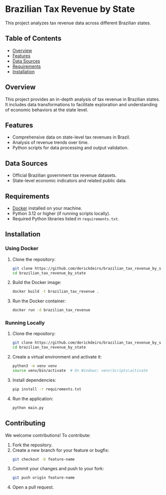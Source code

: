 # Brazilian Tax Revenue by State

This project analyzes tax revenue data across different Brazilian states.

## Table of Contents

- [Overview](#overview)
- [Features](#features)
- [Data Sources](#data-sources)
- [Requirements](#requirements)
- [Installation](#installation)

## Overview

This project provides an in-depth analysis of tax revenue in Brazilian states. It includes data transformations to facilitate exploration and understanding of economic behaviors at the state level.

## Features

- Comprehensive data on state-level tax revenues in Brazil.
- Analysis of revenue trends over time.
- Python scripts for data processing and output validation.

## Data Sources

- Official Brazilian government tax revenue datasets.
- State-level economic indicators and related public data.

## Requirements

- [Docker](https://www.docker.com/) installed on your machine.
- Python 3.12 or higher (if running scripts locally).
- Required Python libraries listed in `requirements.txt`.

## Installation

### Using Docker

1. Clone the repository:
   ```bash
   git clone https://github.com/derickdeiro/brazilian_tax_revenue_by_state.git
   cd brazilian_tax_revenue_by_state
   ```
2. Build the Docker image:
   ```bash
   docker build -t brazilian_tax_revenue .
   ```
3. Run the Docker container:
   ```bash
   docker run -d brazilian_tax_revenue
   ```

### Running Locally

1. Clone the repository:
   ```bash
   git clone https://github.com/derickdeiro/brazilian_tax_revenue_by_state.git
   cd brazilian_tax_revenue_by_state
   ```
2. Create a virtual environment and activate it:
   ```bash
   python3 -m venv venv
   source venv/bin/activate  # On Windows: venv\Scripts\activate
   ```
3. Install dependencies:
   ```bash
   pip install -r requirements.txt
   ```
4. Run the application:
   ```bash
   python main.py
   ```

## Contributing

We welcome contributions! To contribute:

1. Fork the repository.
2. Create a new branch for your feature or bugfix:
   ```bash
   git checkout -b feature-name
   ```
3. Commit your changes and push to your fork:
   ```bash
   git push origin feature-name
   ```
4. Open a pull request.
